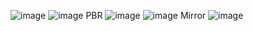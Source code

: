 ![image](https://github.com/Ji-Hun-Jeong/DX_Space/assets/147147285/df3f9890-237c-4689-aaf9-c0da9a57f9db)
![image](https://github.com/Ji-Hun-Jeong/DX_Space/assets/147147285/6375d73f-cb3c-4281-a20c-031b05f25aaa)
PBR
![image](https://github.com/Ji-Hun-Jeong/DX_Space/assets/147147285/d1cb9967-78c0-4187-a47e-a25d89076f71)
![image](https://github.com/Ji-Hun-Jeong/DX_Space/assets/147147285/13352308-d8c9-441d-b9bd-c585f300b370)
Mirror
![image](https://github.com/Ji-Hun-Jeong/DX_Space/assets/147147285/1e468a5b-d655-4698-b4fc-ba755651d6c5)
